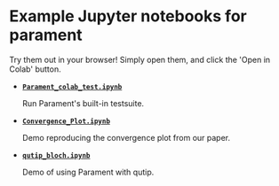 # Example Jupyter notebooks for parament

Try them out in your browser! Simply open them, and click the 'Open in Colab' button.

- **[`Parament_colab_test.ipynb`](Parament_colab_test.ipynb)**
  
  Run Parament's built-in testsuite.
  
- **[`Convergence_Plot.ipynb`](Convergence_Plot.ipynb)**
  
  Demo reproducing the convergence plot from our paper.
  
- **[`qutip_bloch.ipynb`](Parament_colab_test.ipynb)**
  
  Demo of using Parament with qutip.
